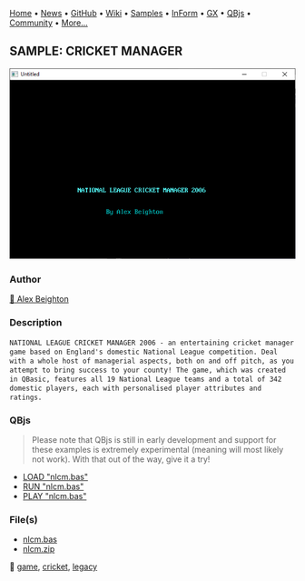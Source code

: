 [Home](https://qb64.com) • [News](../../news.md) • [GitHub](https://github.com/QB64Official/qb64) • [Wiki](https://github.com/QB64Official/qb64/wiki) • [Samples](../../samples.md) • [InForm](../../inform.md) • [GX](../../gx.md) • [QBjs](../../qbjs.md) • [Community](../../community.md) • [More...](../../more.md)

## SAMPLE: CRICKET MANAGER

![screenshot.png](img/screenshot.png)

### Author

[🐝 Alex Beighton](../alex-beighton.md) 

### Description

```text
NATIONAL LEAGUE CRICKET MANAGER 2006 - an entertaining cricket manager game based on England's domestic National League competition. Deal with a whole host of managerial aspects, both on and off pitch, as you attempt to bring success to your county! The game, which was created in QBasic, features all 19 National League teams and a total of 342 domestic players, each with personalised player attributes and ratings.
```

### QBjs

> Please note that QBjs is still in early development and support for these examples is extremely experimental (meaning will most likely not work). With that out of the way, give it a try!

* [LOAD "nlcm.bas"](https://v6p9d9t4.ssl.hwcdn.net/html/6022890/index.html?src=https://qb64.com/samples/cricket-manager/src/nlcm.bas)
* [RUN "nlcm.bas"](https://v6p9d9t4.ssl.hwcdn.net/html/6022890/index.html?mode=auto&src=https://qb64.com/samples/cricket-manager/src/nlcm.bas)
* [PLAY "nlcm.bas"](https://v6p9d9t4.ssl.hwcdn.net/html/6022890/index.html?mode=play&src=https://qb64.com/samples/cricket-manager/src/nlcm.bas)

### File(s)

* [nlcm.bas](src/nlcm.bas)
* [nlcm.zip](src/nlcm.zip)

🔗 [game](../game.md), [cricket](../cricket.md), [legacy](../legacy.md)
